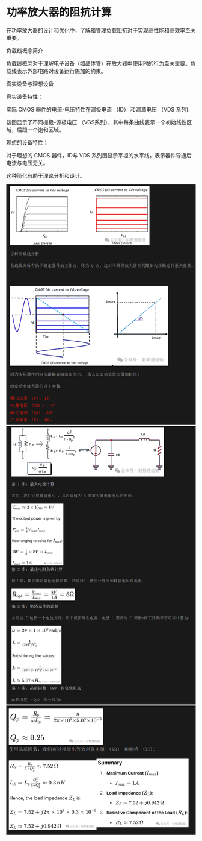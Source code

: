 # 功率放大器的阻抗计算

在功率放大器的设计和优化中，了解和管理负载阻抗对于实现高性能和高效率至关重要。

负载线概念简介

负载线概念对于理解电子设备（如晶体管）在放大器中使用时的行为至关重要。负载线表示外部电路对设备运行施加的约束。

真实设备与理想设备

真实设备特性：

实际 CMOS 器件的电流-电压特性在漏极电流 （ID） 和漏源电压 （VDS 系列).

该图显示了不同栅极-源极电压 （VGS系列），其中每条曲线表示一个初始线性区域，后跟一个饱和区域。

理想的设备特性：

对于理想的 CMOS 器件，ID与 VDS 系列图显示平坦的水平线，表示器件导通后电流与电压无关。

这种简化有助于理论分析和设计。

![](https://raw.githubusercontent.com/LeroyK111/pictureBed/master/20250110215254.png)
![](https://raw.githubusercontent.com/LeroyK111/pictureBed/master/20250110215349.png)
![](https://raw.githubusercontent.com/LeroyK111/pictureBed/master/20250110215459.png)



